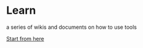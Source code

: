 # Learn
a series of wikis and documents on how to use tools

[Start from here](https://github.com/MakersAsylumIndia/Learn/wiki)
